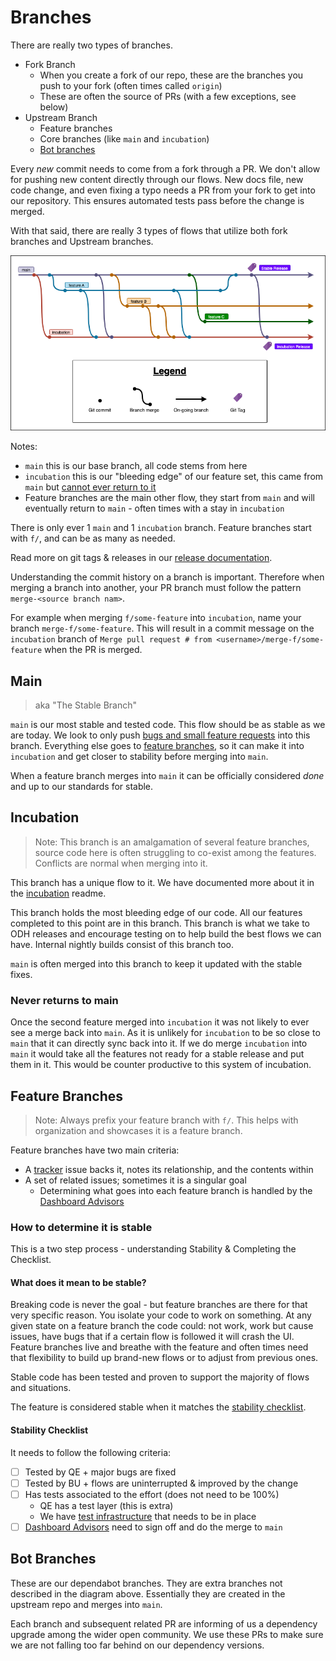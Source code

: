 [test infrastructure]: ../architecture.md#testing-infrastructure
[release documentation]: releases.md
[incubation]: incubation.md
[bugs and small feature requests]: flow-standard.md
[Dashboard Advisors]: advisors.md
[tracker]: https://github.com/opendatahub-io/odh-dashboard/issues?q=is%3Aopen+is%3Aissue+label%3Atracker

# Branches

There are really two types of branches.

- Fork Branch
  - When you create a fork of our repo, these are the branches you push to your fork (often times called `origin`)
  - These are often the source of PRs (with a few exceptions, see below)
- Upstream Branch
  - Feature branches
  - Core branches (like `main` and `incubation`)
  - [Bot branches](#bot-branches)

Every _new_ commit needs to come from a fork through a PR. We don't allow for pushing new content directly through our flows. New docs file, new code change, and even fixing a typo needs a PR from your fork to get into our repository. This ensures automated tests pass before the change is merged.

With that said, there are really 3 types of flows that utilize both fork branches and Upstream branches.

![branchesComplex.png](meta%2FbranchesComplex.png)

Notes:

- `main` this is our base branch, all code stems from here
- `incubation` this is our "bleeding edge" of our feature set, this came from `main` but [cannot ever return to it](#never-returns-to-main)
- Feature branches are the main other flow, they start from `main` and will eventually return to `main` - often times with a stay in `incubation`

There is only ever 1 `main` and 1 `incubation` branch. Feature branches start with `f/`, and can be as many as needed.

Read more on git tags & releases in our [release documentation].

Understanding the commit history on a branch is important. Therefore when merging a branch into another, your PR branch must follow the pattern `merge-<source branch nam>`.

For example when merging `f/some-feature` into `incubation`, name your branch `merge-f/some-feature`. This will result in a commit message on the `incubation` branch of `Merge pull request # from <username>/merge-f/some-feature` when the PR is merged.

## Main

> aka "The Stable Branch"

`main` is our most stable and tested code. This flow should be as stable as we are today. We look to only push [bugs and small feature requests] into this branch. Everything else goes to [feature branches](#feature-branches), so it can make it into `incubation` and get closer to stability before merging into `main`.

When a feature branch merges into `main` it can be officially considered _done_ and up to our standards for stable.

## Incubation

> Note: This branch is an amalgamation of several feature branches, source code here is often struggling to co-exist among the features. Conflicts are normal when merging into it.

This branch has a unique flow to it. We have documented more about it in the [incubation] readme.

This branch holds the most bleeding edge of our code. All our features completed to this point are in this branch. This branch is what we take to ODH releases and encourage testing on to help build the best flows we can have. Internal nightly builds consist of this branch too.

`main` is often merged into this branch to keep it updated with the stable fixes.

### Never returns to main

Once the second feature merged into `incubation` it was not likely to ever see a merge back into `main`. As it is unlikely for `incubation` to be so close to `main` that it can directly sync back into it. If we do merge `incubation` into `main` it would take all the features not ready for a stable release and put them in it. This would be counter productive to this system of incubation.

## Feature Branches

> Note: Always prefix your feature branch with `f/`. This helps with organization and showcases it is a feature branch.

Feature branches have two main criteria:

- A [tracker] issue backs it, notes its relationship, and the contents within
- A set of related issues; sometimes it is a singular goal
  - Determining what goes into each feature branch is handled by the [Dashboard Advisors]

### How to determine it is stable

This is a two step process - understanding Stability & Completing the Checklist.

#### What does it mean to be stable?

Breaking code is never the goal - but feature branches are there for that very specific reason. You isolate your code to work on something. At any given state on a feature branch the code could: not work, work but cause issues, have bugs that if a certain flow is followed it will crash the UI. Feature branches live and breathe with the feature and often times need that flexibility to build up brand-new flows or to adjust from previous ones.

Stable code has been tested and proven to support the majority of flows and situations.

The feature is considered stable when it matches the [stability checklist](#stability-checklist).

#### Stability Checklist

It needs to follow the following criteria:

- [ ] Tested by QE + major bugs are fixed
- [ ] Tested by BU + flows are uninterrupted & improved by the change
- [ ] Has tests associated to the effort (does not need to be 100%)
  - QE has a test layer (this is extra)
  - We have [test infrastructure] that needs to be in place
- [ ] [Dashboard Advisors] need to sign off and do the merge to `main`

## Bot Branches

These are our dependabot branches. They are extra branches not described in the diagram above. Essentially they are created in the upstream repo and merges into `main`.

Each branch and subsequent related PR are informing of us a dependency upgrade among the wider open community. We use these PRs to make sure we are not falling too far behind on our dependency versions.
